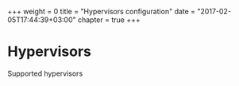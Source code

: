 +++
weight = 0
title = "Hypervisors configuration"
date = "2017-02-05T17:44:39+03:00"
chapter = true
+++

# Hypervisors

Supported hypervisors